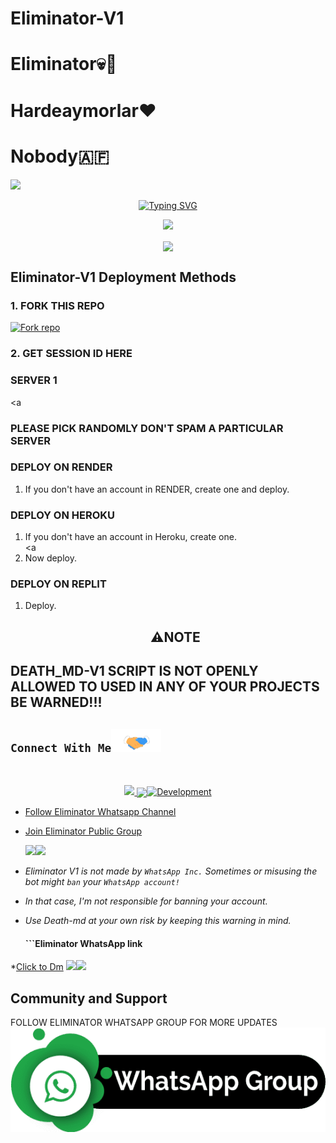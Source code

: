 # Eliminator-V1
# Eliminator💀🔫
# Hardeaymorlar❤️
# Nobody🇦🇫
   <a><img src=''/></a><a><img src=/></a>
<p align="center">
<p align="center">
  <a href="https://git.io/typing-svg"><img src="https://readme-typing-svg.demolab.com?font=EB+Garamond&weight=800&size=28&duration=4000&pause=1000&random=false&width=435&lines=+Eliminator+V1+MULTI-DEVICE;WHATSAPP+BOT+WAS;DEVELOPED+BY+HARDEAYMORLAR;AND+NOBODY+❤️;RELEASED+DATE+22%2F6%2F2024." alt="Typing SVG" /></a>
 </p>
<p align="center">
<img src="https://files.catbox.moe/6c223f.jpeg"/> 
<p align="center"><img src= 
<p align="center">

 ## Eliminator-V1 Deployment Methods

### 1. FORK THIS REPO

<a href='https://github.com/Hardeaymorlarbot/Eliminator-V1/fork' target="_green"><img alt='Fork repo' src='https://img.shields.io/badge/Fork This Repo-green?style=for-the-badge&logo=git&logoColor=white'/></a>

### 2. GET SESSION ID HERE

### SERVER 1
 
<a 


### **PLEASE PICK RANDOMLY DON'T SPAM A PARTICULAR SERVER**


### DEPLOY ON RENDER

1. If you don't have an account in RENDER, create one and deploy.
    <br>
    





### DEPLOY ON HEROKU

1. If you don't have an account in Heroku, create one.
    <br>
    <a </a>
2. Now deploy.
    <br>
    <a alt='DEPLOY' src='https://img.shields.io/badge/-DEPLOY-purple?style=for-the-badge&logo=heroku&logoColor=white'/></a>
### DEPLOY ON REPLIT
1. Deploy.
    
    <h2 align="center">⚠️NOTE  </h2>
## DEATH_MD-V1 SCRIPT IS NOT OPENLY ALLOWED TO USED IN ANY OF YOUR PROJECTS BE WARNED!!! 

## ```Connect With Me```<img src="https://github.com/0xAbdulKhalid/0xAbdulKhalid/raw/main/assets/mdImages/handshake.gif" width ="80"></h1> 
 <br> 
<p align="center">
<a href="https://wa.me/2349159896402"><img src="https://img.shields.io/badge/Contact Eliminator-25D366?style=for-the-badge&logo=whatsapp&logoColor=white" />
<a href="https://whatsapp.com/channel/0029VahNT2u8qIzovKI7053X
"><img src="https://img.shields.io/badge/Join Official Channel-25D366?style=for-the-badge&logo=whatsapp&logoColor=white" 
<p align="center"


<img alt="Development" width="1000" src="https://i.imgur.com/wV0a1Gv.jpeg?cid=6c09b952xu6syi1fyqfyc04wcfk0qvqe8fd7sop136zxfjyn&ep=v1_internal_gif_by_id&rid=giphy.gif&ct=g" /> </p>


* [Follow Eliminator Whatsapp Channel](https://whatsapp.com/channel/0029VahNT2u8qIzovKI7053X)
  



* [ Join Eliminator Public Group ](https://chat.whatsapp.com/CyLEHnj7xLPIOKLmBxv4oC)

  <a><img src='https://i.imgur.com/LyHic3i.gif'/></a><a><img src='https://i.imgur.com/LyHic3i.gif'/></a>
  

- *Eliminator V1  is not made by `WhatsApp Inc.` Sometimes or misusing the bot might `ban` your `WhatsApp account!`*
- *In that case, I'm not responsible for banning your account.*
- *Use Death-md at your own risk by keeping this warning in mind.*
  
  #### ```Eliminator WhatsApp link
*[Click to Dm](https://wa.me/9159896402)
<a><img src='https://i.imgur.com/LyHic3i.gif'/></a><a><img src='https://i.imgur.com/LyHic3i.gif'/></a>

## Community and Support

FOLLOW ELIMINATOR WHATSAPP GROUP FOR MORE UPDATES
[![JOIN WHATSAPP GROUP](https://raw.githubusercontent.com/Neeraj-x0/Neeraj-x0/main/photos/suddidina-join-whatsapp.png)](https://chat.whatsapp.com/CyLEHnj7xLPIOKLmBxv4oC)
